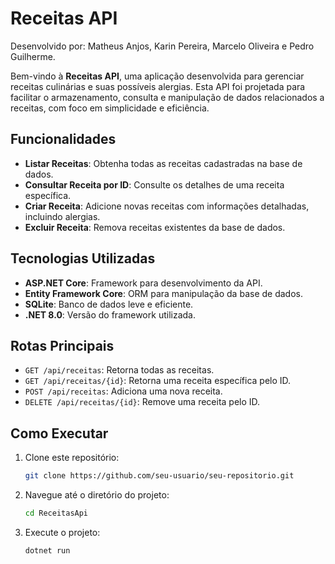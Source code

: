 # Receitas API
Desenvolvido por: Matheus Anjos, Karin Pereira, Marcelo Oliveira e Pedro Guilherme.

Bem-vindo à **Receitas API**, uma aplicação desenvolvida para gerenciar receitas culinárias e suas possíveis alergias. Esta API foi projetada para facilitar o armazenamento, consulta e manipulação de dados relacionados a receitas, com foco em simplicidade e eficiência.

## Funcionalidades

- **Listar Receitas**: Obtenha todas as receitas cadastradas na base de dados.
- **Consultar Receita por ID**: Consulte os detalhes de uma receita específica.
- **Criar Receita**: Adicione novas receitas com informações detalhadas, incluindo alergias.
- **Excluir Receita**: Remova receitas existentes da base de dados.

## Tecnologias Utilizadas

- **ASP.NET Core**: Framework para desenvolvimento da API.
- **Entity Framework Core**: ORM para manipulação da base de dados.
- **SQLite**: Banco de dados leve e eficiente.
- **.NET 8.0**: Versão do framework utilizada.

## Rotas Principais

- `GET /api/receitas`: Retorna todas as receitas.
- `GET /api/receitas/{id}`: Retorna uma receita específica pelo ID.
- `POST /api/receitas`: Adiciona uma nova receita.
- `DELETE /api/receitas/{id}`: Remove uma receita pelo ID.

## Como Executar

1. Clone este repositório:
   ```bash
   git clone https://github.com/seu-usuario/seu-repositorio.git

2. Navegue até o diretório do projeto:
   ```bash
   cd ReceitasApi
   
3. Execute o projeto:
   ```bash
   dotnet run
